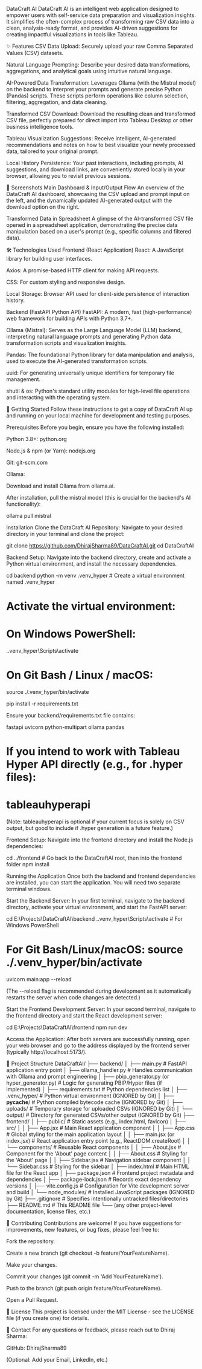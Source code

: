 DataCraft AI
DataCraft AI is an intelligent web application designed to empower users with self-service data preparation and visualization insights. It simplifies the often-complex process of transforming raw CSV data into a clean, analysis-ready format, and provides AI-driven suggestions for creating impactful visualizations in tools like Tableau.

✨ Features
CSV Data Upload: Securely upload your raw Comma Separated Values (CSV) datasets.

Natural Language Prompting: Describe your desired data transformations, aggregations, and analytical goals using intuitive natural language.

AI-Powered Data Transformation: Leverages Ollama (with the Mistral model) on the backend to interpret your prompts and generate precise Python (Pandas) scripts. These scripts perform operations like column selection, filtering, aggregation, and data cleaning.

Transformed CSV Download: Download the resulting clean and transformed CSV file, perfectly prepared for direct import into Tableau Desktop or other business intelligence tools.

Tableau Visualization Suggestions: Receive intelligent, AI-generated recommendations and notes on how to best visualize your newly processed data, tailored to your original prompt.

Local History Persistence: Your past interactions, including prompts, AI suggestions, and download links, are conveniently stored locally in your browser, allowing you to revisit previous sessions.

📸 Screenshots
Main Dashboard & Input/Output Flow
An overview of the DataCraft AI dashboard, showcasing the CSV upload and prompt input on the left, and the dynamically updated AI-generated output with the download option on the right.

Transformed Data in Spreadsheet
A glimpse of the AI-transformed CSV file opened in a spreadsheet application, demonstrating the precise data manipulation based on a user's prompt (e.g., specific columns and filtered data).

🛠️ Technologies Used
Frontend (React Application)
React: A JavaScript library for building user interfaces.

Axios: A promise-based HTTP client for making API requests.

CSS: For custom styling and responsive design.

Local Storage: Browser API used for client-side persistence of interaction history.

Backend (FastAPI Python API)
FastAPI: A modern, fast (high-performance) web framework for building APIs with Python 3.7+.

Ollama (Mistral): Serves as the Large Language Model (LLM) backend, interpreting natural language prompts and generating Python data transformation scripts and visualization insights.

Pandas: The foundational Python library for data manipulation and analysis, used to execute the AI-generated transformation scripts.

uuid: For generating universally unique identifiers for temporary file management.

shutil & os: Python's standard utility modules for high-level file operations and interacting with the operating system.

🚀 Getting Started
Follow these instructions to get a copy of DataCraft AI up and running on your local machine for development and testing purposes.

Prerequisites
Before you begin, ensure you have the following installed:

Python 3.8+: python.org

Node.js & npm (or Yarn): nodejs.org

Git: git-scm.com

Ollama:

Download and install Ollama from ollama.ai.

After installation, pull the mistral model (this is crucial for the backend's AI functionality):

ollama pull mistral

Installation
Clone the DataCraft AI Repository:
Navigate to your desired directory in your terminal and clone the project:

git clone https://github.com/DhirajSharma89/DataCraftAI.git
cd DataCraftAI

Backend Setup:
Navigate into the backend directory, create and activate a Python virtual environment, and install the necessary dependencies.

cd backend
python -m venv .venv_hyper # Create a virtual environment named .venv_hyper

# Activate the virtual environment:
# On Windows PowerShell:
.\.venv_hyper\Scripts\activate
# On Git Bash / Linux / macOS:
source ./.venv_hyper/bin/activate

pip install -r requirements.txt

Ensure your backend/requirements.txt file contains:

fastapi
uvicorn
python-multipart
ollama
pandas
# If you intend to work with Tableau Hyper API directly (e.g., for .hyper files):
# tableauhyperapi

(Note: tableauhyperapi is optional if your current focus is solely on CSV output, but good to include if .hyper generation is a future feature.)

Frontend Setup:
Navigate into the frontend directory and install the Node.js dependencies:

cd ../frontend # Go back to the DataCraftAI root, then into the frontend folder
npm install

Running the Application
Once both the backend and frontend dependencies are installed, you can start the application. You will need two separate terminal windows.

Start the Backend Server:
In your first terminal, navigate to the backend directory, activate your virtual environment, and start the FastAPI server:

cd E:\Projects\DataCraftAI\backend
.\.venv_hyper\Scripts\activate # For Windows PowerShell
# For Git Bash/Linux/macOS: source ./.venv_hyper/bin/activate

uvicorn main:app --reload

(The --reload flag is recommended during development as it automatically restarts the server when code changes are detected.)

Start the Frontend Development Server:
In your second terminal, navigate to the frontend directory and start the React development server:

cd E:\Projects\DataCraftAI\frontend
npm run dev

Access the Application:
After both servers are successfully running, open your web browser and go to the address displayed by the frontend server (typically http://localhost:5173/).

📂 Project Structure
DataCraftAI/
├── backend/
│   ├── main.py                     # FastAPI application entry point
│   ├── ollama_handler.py           # Handles communication with Ollama and prompt engineering
│   ├── pbip_generator.py (or hyper_generator.py) # Logic for generating PBIP/Hyper files (if implemented)
│   ├── requirements.txt            # Python dependencies list
│   ├── .venv_hyper/                # Python virtual environment (IGNORED by Git)
│   ├── __pycache__/                # Python compiled bytecode cache (IGNORED by Git)
│   ├── uploads/                    # Temporary storage for uploaded CSVs (IGNORED by Git)
│   └── output/                     # Directory for generated CSVs/other output (IGNORED by Git)
├── frontend/
│   ├── public/                     # Static assets (e.g., index.html, favicon)
│   ├── src/
│   │   ├── App.jsx                 # Main React application component
│   │   ├── App.css                 # Global styling for the main application layout
│   │   ├── main.jsx (or index.jsx) # React application entry point (e.g., ReactDOM.createRoot)
│   │   └── components/             # Reusable React components
│   │       ├── About.jsx           # Component for the 'About' page content
│   │       ├── About.css           # Styling for the 'About' page
│   │       ├── Sidebar.jsx         # Navigation sidebar component
│   │       └── Sidebar.css         # Styling for the sidebar
│   ├── index.html                  # Main HTML file for the React app
│   ├── package.json                # Frontend project metadata and dependencies
│   ├── package-lock.json           # Records exact dependency versions
│   ├── vite.config.js              # Configuration for Vite development server and build
│   └── node_modules/               # Installed JavaScript packages (IGNORED by Git)
├── .gitignore                      # Specifies intentionally untracked files/directories
├── README.md                       # This README file
└── (any other project-level documentation, license files, etc.)

🤝 Contributing
Contributions are welcome! If you have suggestions for improvements, new features, or bug fixes, please feel free to:

Fork the repository.

Create a new branch (git checkout -b feature/YourFeatureName).

Make your changes.

Commit your changes (git commit -m 'Add YourFeatureName').

Push to the branch (git push origin feature/YourFeatureName).

Open a Pull Request.

📄 License
This project is licensed under the MIT License - see the LICENSE file (if you create one) for details.

📧 Contact
For any questions or feedback, please reach out to Dhiraj Sharma:

GitHub: DhirajSharma89

(Optional: Add your Email, LinkedIn, etc.)
